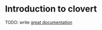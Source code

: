 # Introduction to clovert

TODO: write [great documentation](http://jacobian.org/writing/great-documentation/what-to-write/)

